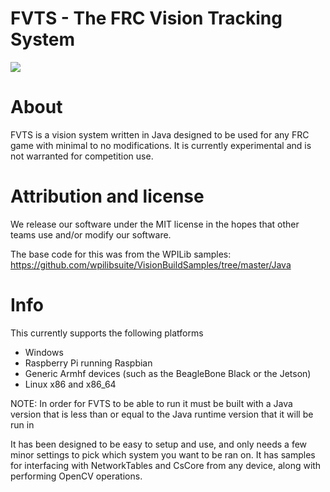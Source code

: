 # FVTS - The FRC Vision Tracking System
![](https://github.com/FRC2706/FVTS/workflows/Build%20%26%20Test/badge.svg)

# About

FVTS is a vision system written in Java designed to be used for any FRC game with minimal to no modifications. It is currently experimental and is not warranted for competition use.

# Attribution and license

We release our software under the MIT license in the hopes that other teams use and/or modify our software.

The base code for this was from the WPILib samples: https://github.com/wpilibsuite/VisionBuildSamples/tree/master/Java

# Info

This currently supports the following platforms

* Windows
* Raspberry Pi running Raspbian
* Generic Armhf devices (such as the BeagleBone Black or the Jetson)
* Linux x86 and x86_64

NOTE: In order for FVTS to be able to run it must be built with a Java version that is less than or equal to the Java runtime version that it will be run in

It has been designed to be easy to setup and use, and only needs a few minor settings to pick which system you want to be ran on. It has samples for interfacing with NetworkTables and CsCore from
any device, along with performing OpenCV operations.
